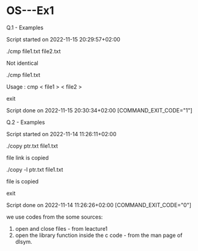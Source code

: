 # OS---Ex1
Q.1 - Examples

Script started on 2022-11-15 20:29:57+02:00

 ./cmp file1.txt file2.txt
 
Not identical

./cmp file1.txt

Usage : cmp < file1 > < file2 >

exit

Script done on 2022-11-15 20:30:34+02:00 [COMMAND_EXIT_CODE="1"]


Q.2 - Examples

Script started on 2022-11-14 11:26:11+02:00

./copy ptr.txt file1.txt

file link is copied

./copy -l ptr.txt file1.txt

file is copied

exit

Script done on 2022-11-14 11:26:26+02:00 [COMMAND_EXIT_CODE="0"]

we use codes from the some sources:
1. open and close files - from leacture1
2. open the library function inside the c code - from the man page of dlsym.
